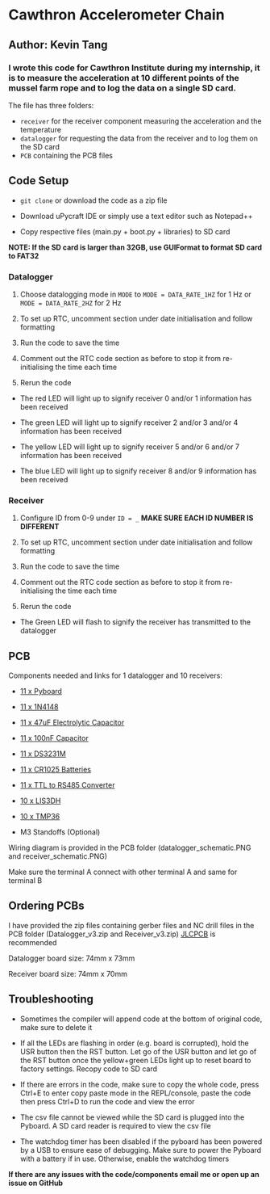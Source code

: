 # Cawthron Accelerometer Chain

## Author: Kevin Tang

### I wrote this code for Cawthron Institute during my internship, it is to measure the acceleration at 10 different points of the mussel farm rope and to log the data on a single SD card.

The file has three folders: 

* `receiver` for the receiver component measuring the acceleration and the temperature
* `datalogger` for requesting the data from the receiver and to log them on the SD card
* `PCB` containing the PCB files

## Code Setup

* `git clone` or download the code as a zip file

* Download uPycraft IDE or simply use a text editor such as Notepad++

* Copy respective files (main.py + boot.py + libraries) to SD card

**NOTE: If the SD card is larger than 32GB, use GUIFormat to format SD card to FAT32**

### Datalogger

1. Choose datalogging mode in `MODE` to `MODE = DATA_RATE_1HZ` for 1 Hz or `MODE = DATA_RATE_2HZ` for 2 Hz

2. To set up RTC, uncomment section under date initialisation and follow formatting

3. Run the code to save the time

4. Comment out the RTC code section as before to stop it from re-initialising the time each time

5. Rerun the code

* The red LED will light up to signify receiver 0 and/or 1 information has been received

* The green LED will light up to signify receiver 2 and/or 3 and/or 4 information has been received

* The yellow LED will light up to signify receiver 5 and/or 6 and/or 7 information has been received

* The blue LED will light up to signify receiver 8 and/or 9 information has been received

### Receiver

1. Configure ID from 0-9 under `ID = _` **MAKE SURE EACH ID NUMBER IS DIFFERENT**

2. To set up RTC, uncomment section under date initialisation and follow formatting

3. Run the code to save the time

4. Comment out the RTC code section as before to stop it from re-initialising the time each time

5. Rerun the code

* The Green LED will flash to signify the receiver has transmitted to the datalogger 

## PCB

Components needed and links for 1 datalogger and 10 receivers:

* [11 x Pyboard](https://www.digikey.co.nz/products/en?mpart=DEV-14412&v=1568)

* [11 x 1N4148](https://nz.element14.com/diodes-inc/1n4148w-7-f/diode-switch-300ma-100v-sod123/dp/1776392?st=1N4148W-7-F)

* [11 x 47uF Electrolytic Capacitor](https://nz.element14.com/panasonic/eee1ca470sp/ae-capacitor-case-radial-can-smd/dp/9696946?st=47uF%20electrolytic%20smt)

* [11 x 100nF Capacitor](https://nz.element14.com/avx/08055c104jat2a/cap-0-1-f-50v-5-x7r-0805/dp/1740673?st=100nF%200805)

* [11 x DS3231M](https://www.digikey.co.nz/product-detail/en/maxim-integrated/DS3231MPMB1/DS3231MPMB1-ND/3661364)

* [11 x CR1025 Batteries](https://www.mrpositive.co.nz/panasonic-cr1025-3v-lithium-button-cell-battery)

* [11 x TTL to RS485 Converter](https://www.aliexpress.com/item/32668863095.html)

* [10 x LIS3DH](https://www.adafruit.com/product/2809)

* [10 x TMP36](https://www.digikey.co.nz/product-detail/en/analog-devices-inc/TMP36GT9Z/TMP36GT9Z-ND/820404)

* M3 Standoffs (Optional)

Wiring diagram is provided in the PCB folder (datalogger_schematic.PNG and receiver_schematic.PNG)

Make sure the terminal A connect with other terminal A and same for terminal B

## Ordering PCBs 

I have provided the zip files containing gerber files and NC drill files in the PCB folder (Datalogger_v3.zip and Receiver_v3.zip)
[JLCPCB](https://jlcpcb.com/) is recommended

Datalogger board size: 74mm x 73mm

Receiver board size: 74mm x 70mm

## Troubleshooting

* Sometimes the compiler will append code at the bottom of original code, make sure to delete it

* If all the LEDs are flashing in order (e.g. board is corrupted), hold the USR button then the RST button.
Let go of the USR button and let go of the RST button once the yellow+green LEDs light up to reset board to factory settings.
Recopy code to SD card

* If there are errors in the code, make sure to copy the whole code, 
press Ctrl+E to enter copy paste mode in the REPL/console, paste the code then press Ctrl+D to run the code and view the error

* The csv file cannot be viewed while the SD card is plugged into the Pyboard. A SD card reader is required to view the csv file

* The watchdog timer has been disabled if the pyboard has been powered by a USB to ensure ease of debugging.
Make sure to power the Pyboard with a battery if in use.
Otherwise, enable the watchdog timers

**If there are any issues with the code/components email me or open up an issue on GitHub**